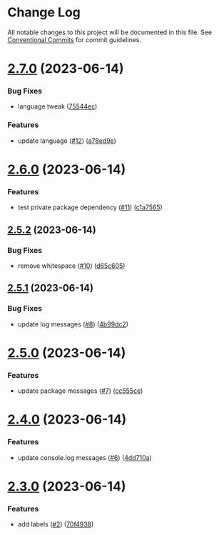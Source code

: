 # Change Log

All notable changes to this project will be documented in this file.
See [Conventional Commits](https://conventionalcommits.org) for commit guidelines.

# [2.7.0](https://github.com/brandon-selfbook/workspaces/compare/@brandon_selfbook/ui-kit@2.6.0...@brandon_selfbook/ui-kit@2.7.0) (2023-06-14)


### Bug Fixes

* language tweak ([75544ec](https://github.com/brandon-selfbook/workspaces/commit/75544ec3dafe105136a8e47999108e6452c5817f))


### Features

* update language ([#12](https://github.com/brandon-selfbook/workspaces/issues/12)) ([a78ed9e](https://github.com/brandon-selfbook/workspaces/commit/a78ed9ea64ba87b2aaea3377d12b3bf2256c093a))





# [2.6.0](https://github.com/brandon-selfbook/workspaces/compare/@brandon_selfbook/ui-kit@2.5.2...@brandon_selfbook/ui-kit@2.6.0) (2023-06-14)


### Features

* test private package dependency ([#11](https://github.com/brandon-selfbook/workspaces/issues/11)) ([c1a7565](https://github.com/brandon-selfbook/workspaces/commit/c1a756561f1194f741ae1d58f2437bea83705a24))





## [2.5.2](https://github.com/brandon-selfbook/workspaces/compare/@brandon_selfbook/ui-kit@2.5.1...@brandon_selfbook/ui-kit@2.5.2) (2023-06-14)


### Bug Fixes

* remove whitespace ([#10](https://github.com/brandon-selfbook/workspaces/issues/10)) ([d65c605](https://github.com/brandon-selfbook/workspaces/commit/d65c6056a5e472d9bfb6e841647365624b80242c))





## [2.5.1](https://github.com/brandon-selfbook/workspaces/compare/@brandon_selfbook/ui-kit@2.5.0...@brandon_selfbook/ui-kit@2.5.1) (2023-06-14)


### Bug Fixes

* update log messages ([#8](https://github.com/brandon-selfbook/workspaces/issues/8)) ([4b99dc2](https://github.com/brandon-selfbook/workspaces/commit/4b99dc23417d32f17ec129b8a3dc9d38da768811))





# [2.5.0](https://github.com/brandon-selfbook/workspaces/compare/@brandon_selfbook/ui-kit@2.4.0...@brandon_selfbook/ui-kit@2.5.0) (2023-06-14)


### Features

* update package messages ([#7](https://github.com/brandon-selfbook/workspaces/issues/7)) ([cc555ce](https://github.com/brandon-selfbook/workspaces/commit/cc555ce4f7f8f46fc6650400f99646f184cb1cbf))





# [2.4.0](https://github.com/brandon-selfbook/workspaces/compare/@brandon_selfbook/ui-kit@2.3.0...@brandon_selfbook/ui-kit@2.4.0) (2023-06-14)


### Features

* update console.log messages ([#6](https://github.com/brandon-selfbook/workspaces/issues/6)) ([4dd710a](https://github.com/brandon-selfbook/workspaces/commit/4dd710a1d1f9a9247ca7584b4f9eb76b2045096a))





# [2.3.0](https://github.com/brandon-selfbook/workspaces/compare/@brandon_selfbook/ui-kit@2.2.0...@brandon_selfbook/ui-kit@2.3.0) (2023-06-14)


### Features

* add labels ([#2](https://github.com/brandon-selfbook/workspaces/issues/2)) ([70f4938](https://github.com/brandon-selfbook/workspaces/commit/70f493824723c1ab1c25977edd31734f0b3920f3))
